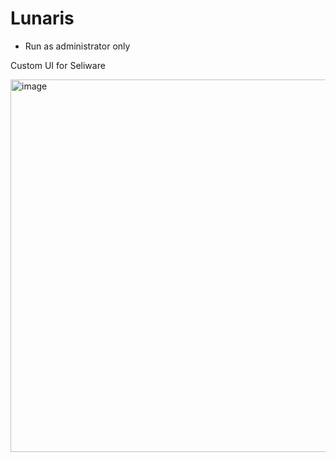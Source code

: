 # Lunaris
- Run as administrator only

Custom UI for Seliware

<img width="798" height="596" alt="image" src="https://github.com/user-attachments/assets/4da4ffb3-d65b-4a3d-b141-d7bae51dc640" />
